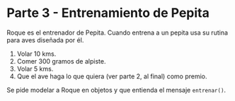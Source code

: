 # Parte 3 - Entrenamiento de Pepita

Roque es el entrenador de Pepita. Cuando entrena a un pepita 
usa su rutina para aves diseñada por él.
1. Volar 10 kms.
2. Comer 300 gramos de alpiste.
3. Volar 5 kms.
4. Que el ave haga lo que quiera (ver parte 2, al final) 
como premio.

Se pide modelar a Roque en objetos y que entienda el 
mensaje `entrenar()`.

